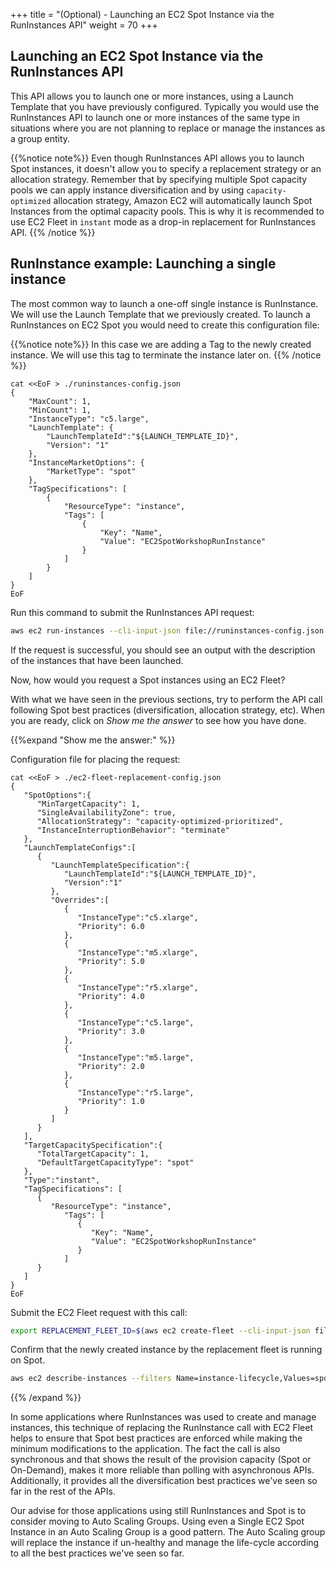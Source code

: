+++
title = "(Optional) - Launching an EC2 Spot Instance via the RunInstances API"
weight = 70
+++

## Launching an EC2 Spot Instance via the RunInstances API

This API allows you to launch one or more instances, using a Launch Template that you have previously configured. Typically you would use the RunInstances API to launch one or more instances of the same type in situations where you are not planning to replace or manage the instances as a group entity.

{{%notice note%}}
Even though RunInstances API allows you to launch Spot instances, it doesn't allow you to specify a replacement strategy or an allocation strategy. Remember that by specifying multiple Spot capacity pools we can apply instance diversification and by using `capacity-optimized` allocation strategy, Amazon EC2 will automatically launch Spot Instances from the optimal capacity pools. This is why it is recommended to use EC2 Fleet in `instant` mode as a drop-in replacement for RunInstances API.
{{% /notice %}}

## RunInstance example: Launching a single instance

The most common way to launch a one-off single instance is RunInstance. We will use the Launch Template that we previously created. To launch a RunInstances on EC2 Spot you would need to create this configuration file:

{{%notice note%}}
In this case we are adding a Tag to the newly created instance. We will use this tag to terminate the instance later on.
{{% /notice %}}


```
cat <<EoF > ./runinstances-config.json
{
    "MaxCount": 1,
    "MinCount": 1,
    "InstanceType": "c5.large",
    "LaunchTemplate": {
        "LaunchTemplateId":"${LAUNCH_TEMPLATE_ID}",
        "Version": "1"
    },
    "InstanceMarketOptions": {
        "MarketType": "spot"
    },
    "TagSpecifications": [
        {
            "ResourceType": "instance",
            "Tags": [
                {
                    "Key": "Name",
                    "Value": "EC2SpotWorkshopRunInstance"
                }
            ]
        }
    ]
}
EoF
```

Run this command to submit the RunInstances API request:

```bash
aws ec2 run-instances --cli-input-json file://runinstances-config.json
```

If the request is successful, you should see an output with the description of the instances that have been launched.

Now, how would you request a Spot instances using an EC2 Fleet?

With what we have seen in the previous sections, try to perform the API call following Spot best practices (diversification, allocation strategy, etc). When you are ready, click on *Show me the answer* to see how you have done.

{{%expand "Show me the answer:" %}}

Configuration file for placing the request:

```
cat <<EoF > ./ec2-fleet-replacement-config.json
{
   "SpotOptions":{
      "MinTargetCapacity": 1,
      "SingleAvailabilityZone": true,
      "AllocationStrategy": "capacity-optimized-prioritized",
      "InstanceInterruptionBehavior": "terminate"
   },
   "LaunchTemplateConfigs":[
      {
         "LaunchTemplateSpecification":{
            "LaunchTemplateId":"${LAUNCH_TEMPLATE_ID}",
            "Version":"1"
         },
         "Overrides":[            
            {
               "InstanceType":"c5.xlarge",
               "Priority": 6.0
            },
            {
               "InstanceType":"m5.xlarge",
               "Priority": 5.0
            },
            {
               "InstanceType":"r5.xlarge",
               "Priority": 4.0
            },
            {
               "InstanceType":"c5.large",
               "Priority": 3.0
            },
            {
               "InstanceType":"m5.large",
               "Priority": 2.0
            },
            {
               "InstanceType":"r5.large",
               "Priority": 1.0
            }
         ]
      }
   ],
   "TargetCapacitySpecification":{
      "TotalTargetCapacity": 1,
      "DefaultTargetCapacityType": "spot"
   },
   "Type":"instant",
   "TagSpecifications": [
      {
         "ResourceType": "instance",
            "Tags": [
               {
                  "Key": "Name",
                  "Value": "EC2SpotWorkshopRunInstance"
               }
            ]
      }
   ]
}
EoF
```

Submit the EC2 Fleet request with this call:

```bash
export REPLACEMENT_FLEET_ID=$(aws ec2 create-fleet --cli-input-json file://ec2-fleet-replacement-config.json | jq -r '.FleetId')
```

Confirm that the newly created instance by the replacement fleet is running on Spot.

```bash
aws ec2 describe-instances --filters Name=instance-lifecycle,Values=spot Name=tag:aws:ec2:fleet-id,Values=${REPLACEMENT_FLEET_ID} Name=instance-state-name,Values=running --query "Reservations[*].Instances[*].[InstanceId]" --output text
```

{{% /expand %}}

In some applications where RunInstances was used to create and manage instances, this technique of replacing the RunInstance call with EC2 Fleet helps to ensure that Spot best practices are enforced while making the minimum modifications to the application. The fact the call is also synchronous and that shows the result of the provision capacity (Spot or On-Demand), makes it more reliable than polling with asynchronous APIs. Additionally, it provides all the diversification best practices we've seen so far in the rest of the APIs.

Our advise for those applications using still RunInstances and Spot is to consider moving to Auto Scaling Groups. Using even a Single EC2 Spot Instance in an Auto Scaling Group is a good pattern. The Auto Scaling group will replace the instance if un-healthy and manage the life-cycle according to all the best practices we've seen so far.
